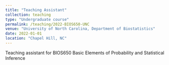 ```yaml
---
title: "Teaching Assistant"
collection: teaching
type: "Undergraduate course"
permalink: /teaching/2022-BIOS650-UNC
venue: "University of North Carolina, Department of Biostatistics"
date: 2022-01-01
location: "Chapel Hill, NC"
---
```


Teaching assistant for BIOS650 Basic Elements of Probability and Statistical Inference
